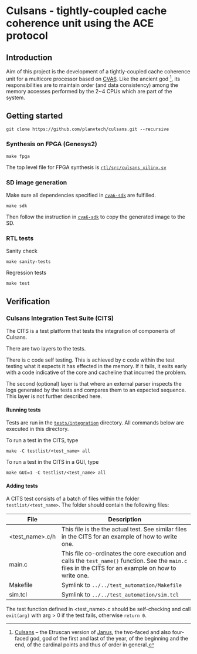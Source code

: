# Culsans - tightly-coupled cache coherence unit using the ACE protocol


## Introduction

Aim of this project is the development of a tightly-coupled cache coherence unit for a multicore processor based on
[CVA6](https://github.com/openhwgroup/cva6). Like the ancient god [^1], its responsibilities are to maintain order
(and data consistency) among the memory accesses performed by the 2~4 CPUs which are part of the system.

[^1]: [Culsans](https://en.wikipedia.org/wiki/Culsans) – the Etruscan version of [Janus](https://en.wikipedia.org/wiki/Janus),
the two-faced and also four-faced god, god of the first and last of the year, of the beginning and the end, of the
cardinal points and thus of order in general.


## Getting started

```
git clone https://github.com/planvtech/culsans.git --recursive
```

### Synthesis on FPGA (Genesys2)

```
make fpga
```

The top level file for FPGA synthesis is [`rtl/src/culsans_xilinx.sv`](rtl/src/culsans_xilinx.sv)


### SD image generation

Make sure all dependencies specified in [`cva6-sdk`](cva6-sdk/README.md) are fulfilled.

```
make sdk
```

Then follow the instruction in [`cva6-sdk`](cva6-sdk/README.md) to copy the generated image to the SD.


### RTL tests

Sanity check

```
make sanity-tests
```

Regression tests

```
make test
```


## Verification


### Culsans Integration Test Suite (CITS)

The CITS is a test platform that tests the integration of components of Culsans.

There are two layers to the tests.

There is c code self testing. This is achieved by c code within the test testing what it expects it has effected in the
memory. If it fails, it exits early with a code indicative of the core and cacheline that incurred the problem.

The second (optional) layer is that where an external parser inspects the logs generated by the tests and compares them to an
expected sequence. This layer is not further described here.


#### Running tests

Tests are run in the [`tests/integration`](tests/integration) directory. All commands below are executed in this directory.

To run a test in the CITS, type

```
make -C testlist/<test_name> all
```

To run a test in the CITS in a GUI, type

```
make GUI=1 -C testlist/<test_name> all
```


#### Adding tests

A CITS test consists of a batch of files within the folder `testlist/<test_name>`. The folder should contain the following files:

| File            | Description |
|-----------------|-------------|
| <test_name>.c/h | This file is the the actual test. See similar files in the CITS for an example of how to write one. |
| main.c          | This file co-ordinates the core execution and calls the `test_name()` function. See the `main.c` files in the CITS for an example on how to write one. |
| Makefile        | Symlink to `../../test_automation/Makefile` |
| sim.tcl         | Symlink to `../../test_automation/sim.tcl` |

The test function defined in <test_name>.c should be self-checking and call `exit(arg)` with arg > 0 if the test fails, otherwise `return 0`.
